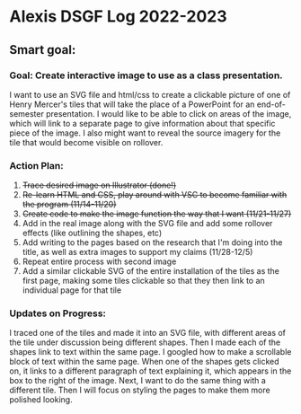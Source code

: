 # Alexis DSGF Log 2022-2023

## Smart goal: 

### **Goal:** Create interactive image to use as a class presentation.

I want to use an SVG file and html/css to create a clickable picture
of one of Henry Mercer's tiles that will take the place of a PowerPoint for an end-of-semester presentation. I would like to be able
to click on areas of the image, which will link to a separate page to give information about that specific piece of the image. I also might want to reveal the
source imagery for the tile that would become visible on rollover.

### **Action Plan:**

1. ~~Trace desired image on Illustrator (done!)~~
2. ~~Re-learn HTML and CSS, play around with VSC to become familiar with the program (11/14-11/20)~~
3. ~~Create code to make the image function the way that I want (11/21-11/27)~~
4. Add in the real image along with the SVG file and add some rollover effects (like outlining the shapes, etc)
5. Add writing to the pages based on the research that I'm doing into the title, as well as extra images to support my claims (11/28-12/5)
6. Repeat entire process with second image 
7. Add a similar clickable SVG of the entire installation of the tiles as the first page, making some tiles clickable so that they then link to an individual page for that tile

### **Updates on Progress:**

I traced one of the tiles and made it into an SVG file, with different areas of the tile under discussion being different shapes. Then I made each of the shapes link to text within the same page. I googled how to make a scrollable block of text within the same page. When one of the shapes gets clicked on, it links to a different paragraph of text explaining it, which appears in the box to the right of the image. Next, I want to do the same thing with a different tile. Then I will focus on styling the pages to make them more polished looking.
